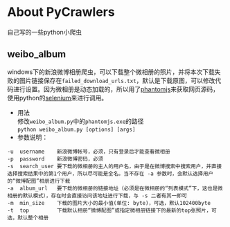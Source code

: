 # About PyCrawlers

自己写的一些python小爬虫

## weibo_album

windows下的新浪微博相册爬虫，可以下载整个微相册的照片，并将本次下载失败的图片链接保存在`failed_download_urls.txt`，默认是下载原图，可以修改代码进行设置。因为微相册是动态加载的，所以用了[phantomjs](http://phantomjs.org/)来获取网页源码，
使用python的[selenium](https://pypi.python.org/pypi/selenium)来进行调用。  
*   用法  
修改`weibo_album.py`中的`phantomjs.exe`的路径   
`python weibo_album.py [options] [args]`  
*   参数说明：   
```
-u  username    新浪微博帐号，必须，只有登录后才能查看微相册
-p  password    新浪微博密码，必须
-s  search_user 要下载的微相册的主人的用户名，由于是在微博搜索中搜索用户，并直接选择搜索结果中的第1个用户，所以尽可能是全名。当不存在 -a 参数时，会默认选择用户的“微博配图”相册进行下载
-a  album_url   要下载的微相册的链接地址（必须是在微相册的“列表模式”下，这也是微相册的默认模式），存在时会直接访问该地址进行下载，与 -s 二者有其一即可   
-m  min_size    下载的图片大小的最小值(单位: byte)，可选，默认102400byte
-t  top         下载默认相册“微博配图”或指定微相册链接下的最新的top张照片，可选，默认整个相册
```
 
